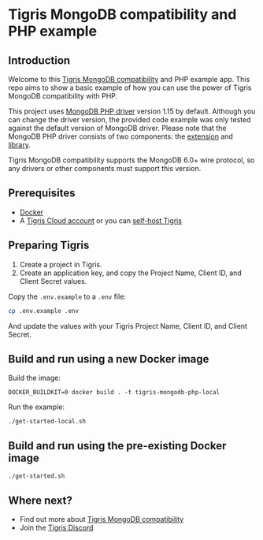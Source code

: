 # Tigris MongoDB compatibility and PHP example

## Introduction

Welcome to this [Tigris MongoDB compatibility](https://www.tigrisdata.com/docs/concepts/mongodb-compatibility/) and PHP example app. This repo aims to show a basic example of how you can use the power of Tigris MongoDB compatibility with PHP.

This project uses [MongoDB PHP driver](https://docs.mongodb.com/drivers/php/) version 1.15 by default. Although you can change the driver version, the provided code example was only tested against the default version of MongoDB driver.
Please note that the MongoDB PHP driver consists of two components: the [extension](https://github.com/mongodb/mongo-php-driver) and [library](https://docs.mongodb.com/php-library/current/).

Tigris MongoDB compatibility supports the MongoDB 6.0+ wire protocol, so any drivers or other components must support this version.

## Prerequisites

- [Docker](https://docs.docker.com/install/)
- A [Tigris Cloud account](https://console.preview.tigrisdata.cloud/signup) or you can [self-host Tigris](https://www.tigrisdata.com/docs/concepts/platform/self-host/)

## Preparing Tigris

1. Create a project in Tigris.
1. Create an application key, and copy the Project Name, Client ID, and Client Secret values.

Copy the `.env.example` to a `.env` file:

```sh
cp .env.example .env
```

And update the values with your Tigris Project Name, Client ID, and Client Secret.

## Build and run using a new Docker image

Build the image:

```shell
DOCKER_BUILDKIT=0 docker build . -t tigris-mongodb-php-local
```

Run the example:

```shell
./get-started-local.sh
```

## Build and run using the pre-existing Docker image

```shell
./get-started.sh
```

## Where next?

- Find out more about [Tigris MongoDB compatibility](https://www.tigrisdata.com/docs/concepts/mongodb-compatibility/)
- Join the [Tigris Discord](https://www.tigrisdata.com/discord/)
